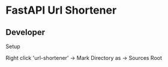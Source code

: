 # FastAPI Url Shortener

## Developer

Setup

Right click 'url-shortener' -> Mark Directory as -> Sources Root